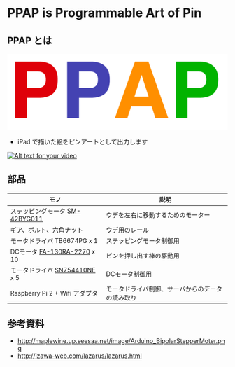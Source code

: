 
# PPAP is Programmable Art of Pin

## PPAP とは

![PPAP](https://github.com/samitani/ohd2017/raw/master/logo.png "PPAP")

* iPad で描いた絵をピンアートとして出力します

[![Alt text for your video](http://img.youtube.com/vi/EOE0tW7oABs/0.jpg)](https://www.youtube.com/embed/EOE0tW7oABs)


## 部品

|モノ                          |     説明             |
|-----------------------------|----------------------|
| ステッピングモータ [SM-42BYG011](http://akizukidenshi.com/catalog/g/gP-05372/) | ウデを左右に移動するためのモーター |
| ギア、ボルト、六角ナット        | ウデ用のレール |
| モータドライバ TB6674PG x 1   | ステッピングモータ制御用 |
| DCモータ [FA-130RA-2270](http://akizukidenshi.com/catalog/g/gP-06437/) x 10 | ピンを押し出す棒の駆動用 |
| モータドライバ [SN754410NE](http://akizukidenshi.com/catalog/g/gI-05277/) x 5 | DCモータ制御用 |
| Raspberry Pi 2 + Wifi アダプタ | モータドライバ制御、サーバからのデータの読み取り |


## 参考資料
* http://maplewine.up.seesaa.net/image/Arduino_BipolarStepperMoter.png
* http://izawa-web.com/lazarus/lazarus.html
